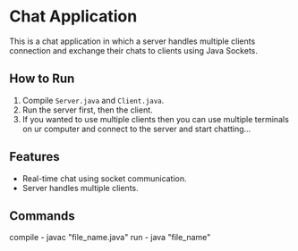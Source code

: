 # Chat Application

This is a chat application in which a server handles multiple clients connection and exchange their chats to clients using Java Sockets.

## How to Run

1. Compile `Server.java` and `Client.java`.
2. Run the server first, then the client.
3. If you wanted to use multiple clients then you can use multiple terminals on ur computer and connect to the  server and start chatting...

## Features

- Real-time chat using socket communication.
- Server handles multiple clients.

## Commands

compile - javac "file_name.java"
run - java "file_name"
